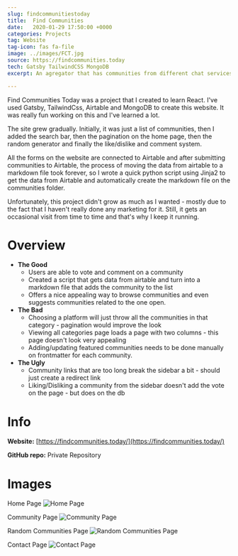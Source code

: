 ```yaml
---
slug: findcommunitiestoday
title:  Find Communities
date:   2020-01-29 17:50:00 +0000
categories: Projects
tag: Website
tag-icon: fas fa-file
image: ../images/FCT.jpg
source: https://findcommunities.today
tech: Gatsby TailwindCSS MongoDB
excerpt: An agregator that has communities from different chat services like Slack, Discord, Facebook, Telegram and more.

---
```

Find Communities Today was a project that I created to learn React. I've used Gatsby, TailwindCss, Airtable and MongoDB to create this website. It was really fun working on this and I've learned a lot.

The site grew gradually. Initially, it was just a list of communities, then I added the search bar, then the pagination on the home page, then the random generator and finally the like/dislike and comment system.

All the forms on the website are connected to Airtable and after submitting communities to Airtable, the process of moving the data from airtable to a markdown file took forever, so I wrote a quick python script using Jinja2 to get the data from Airtable and automatically create the markdown file on the communities folder.

Unfortunately, this project didn't grow as much as I wanted - mostly due to the fact that I haven't really done any marketing for it. Still, it gets an occasional visit from time to time and that's why I keep it running.

# Overview

- **The Good**
  - Users are able to vote and comment on a community
  - Created a script that gets data from airtable and turn into a markdown file that adds the community to the list
  - Offers a nice appealing way to browse communities and even suggests communities related to the one open.
- **The Bad**
  - Choosing a platform will just throw all the communities in that category - pagination would improve the look
  - Viewing all categories page loads a page with two columns - this page doesn't look very appealing
  - Adding/updating featured communities needs to be done manually on frontmatter for each community.
- **The Ugly**
  - Community links that are too long break the sidebar a bit - should just create a redirect link
  - Liking/Disliking a community from the sidebar doesn't add the vote on the page - but does on the db


# Info

**Website:** [https://findcommunities.today/](https://findcommunities.today/)

**GitHub repo:** Private Repository

# Images

Home Page
![Home Page](../images/FCT-Home.png)

Community Page
![Community Page](../images/FCT-makerlog.png)

Random Communities Page
![Random Communities Page](../images/FCT-Random.png)

Contact Page
![Contact Page](../images/FCT-contact.png)
